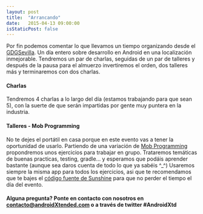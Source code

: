 ```yaml
---
layout: post
title:  "Arrancando"
date:   2015-04-13 09:00:00
isStaticPost: false
---
```


Por fin podemos comentar lo que llevamos un tiempo organizando desde el [GDGSevilla](https://plus.google.com/communities/114997118727600981533). Un día entero sobre desarrollo en Android en una localización 
inmejorable. Tendremos un par de charlas, seguidas de un par de talleres y después de la pausa para el almuerzo invertiremos el orden, dos talleres más y terminaremos con dos charlas.


#### Charlas
Tendremos 4 charlas a lo largo del día (estamos trabajando para que sean 5), con la suerte de que serán impartidas por gente muy puntera en la industria.

#### Talleres - Mob Programming
No te dejes el portátil en casa porque en este evento vas a tener la oportunidad de usarlo. Partiendo de una variación de [Mob Programming](http://en.wikipedia.org/wiki/Mob_programming) propondremos unos ejercicios para 
trabajar en grupo. Trataremos temáticas de buenas practicas, testing, gradle... y esperamos que podáis aprender bastante (aunque sea daros cuenta de todo lo que ya sabéis ^_^)
Usaremos siempre la misma app para todos los ejercicios, asi que te recomendamos que te bajes el [código fuente de Sunshine](https://github.com/AndroidXtended/Sunshine) para que no perder el tiempo el día del evento. 


#### Alguna pregunta? Ponte en contacto con nosotros en [contacto@androidXtended.com](mailto:contacto@androidXtended.com) o a través de twitter <b>#AndroidXtd</b>